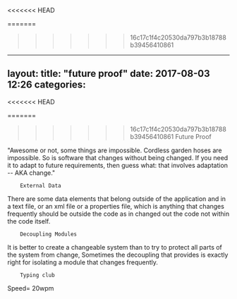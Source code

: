 <<<<<<< HEAD

=======
>>>>>>> 16c17c1f4c20530da797b3b18788b39456410861
---
layout: 
title:  "future proof"
date:   2017-08-03 12:26
categories: 
---			
<<<<<<< HEAD



=======
			
			
>>>>>>> 16c17c1f4c20530da797b3b18788b39456410861
			Future Proof

"Awesome or not, some things are impossible. Cordless garden hoses are impossible. So is software that changes without being changed. If you need it to adapt to future requirements, then guess what: that involves adaptation -- AKA change."

		External Data
There are some data elements that belong outside of the application and in a text file, or an xml file or a properties file, which is anything that changes frequently should be outside the code as in changed out the code not within the code itself.

		Decoupling Modules

It is better to create a changeable system than to try to protect all parts of the system from change, Sometimes the decoupling that provides is exactly right for isolating a module that changes frequently. 

		Typing club 

Speed= 20wpm

